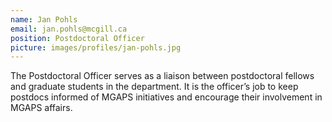 ```yaml
---
name: Jan Pohls
email: jan.pohls@mcgill.ca
position: Postdoctoral Officer
picture: images/profiles/jan-pohls.jpg
---
```


The Postdoctoral Officer serves as a liaison between postdoctoral fellows and graduate students in the department. It is the officer’s job to keep postdocs informed of MGAPS initiatives and encourage their involvement in MGAPS affairs.